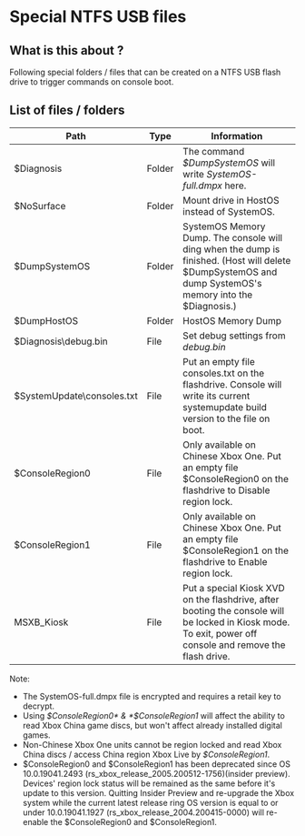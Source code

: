 <!-- TITLE: Special Ntfs Usb Files -->
<!-- SUBTITLE: A quick summary of Special Ntfs Usb Files -->

# Special NTFS USB files
## What is this about ?

Following special folders / files that can be created on a NTFS USB
flash drive to trigger commands on console boot.

## List of files / folders

| Path                        | Type   | Information                                                                                                                                               |
| --------------------------- | ------ | --------------------------------------------------------------------------------------------------------------------------------------------------------- |
| $Diagnosis                  | Folder | The command *$DumpSystemOS* will write *SystemOS-full.dmpx* here.                                                                                         |
| $NoSurface                  | Folder | Mount drive in HostOS instead of SystemOS.                                                                                                                |
| $DumpSystemOS               | Folder | SystemOS Memory Dump. The console will ding when the dump is finished. (Host will delete $DumpSystemOS and dump SystemOS's memory into the $Diagnosis.)   |
| $DumpHostOS                 | Folder | HostOS Memory Dump                                                                                                                                        |
| $Diagnosis\\debug.bin       | File   | Set debug settings from *debug.bin*                                                                                                                       |
| $SystemUpdate\\consoles.txt | File   | Put an empty file consoles.txt on the flashdrive. Console will write its current systemupdate build version to the file on boot. |
| $ConsoleRegion0             | File   | Only available on Chinese Xbox One. Put an empty file $ConsoleRegion0 on the flashdrive to Disable region lock.|
| $ConsoleRegion1             | File   | Only available on Chinese Xbox One. Put an empty file $ConsoleRegion1 on the flashdrive to Enable region lock.|
| MSXB_Kiosk                 | File   | Put a special Kiosk XVD on the flashdrive, after booting the console will be locked in Kiosk mode. To exit, power off console and remove the flash drive. |

Note: 

* The SystemOS-full.dmpx file is encrypted and requires a retail key
  to decrypt.
* Using *$ConsoleRegion0* & *$ConsoleRegion1* will affect the ability to read Xbox China game discs, but won't affect already installed digital games.
* Non-Chinese Xbox One units cannot be region locked and read Xbox China discs / access China region Xbox Live by *$ConsoleRegion1*.
* $ConsoleRegion0 and $ConsoleRegion1 has been deprecated since OS 10.0.19041.2493 (rs_xbox_release_2005.200512-1756)(insider preview). Devices' region lock status will be remained as the same before it's update to this version. Quitting Insider Preview and re-upgrade the Xbox system while the current latest release ring OS version is equal to or under 10.0.19041.1927 (rs_xbox_release_2004.200415-0000) will re-enable the $ConsoleRegion0 and $ConsoleRegion1.

